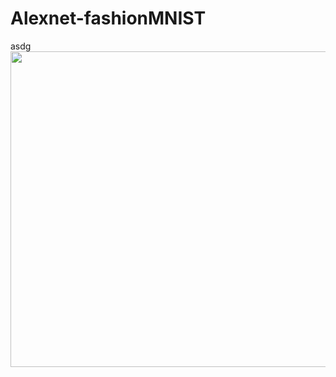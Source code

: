 # Alexnet-fashionMNIST

asdg
<img src="https://meme2515.github.io/neural_network/images/alexnet_1.png" style="width: 505px" />


<br />

